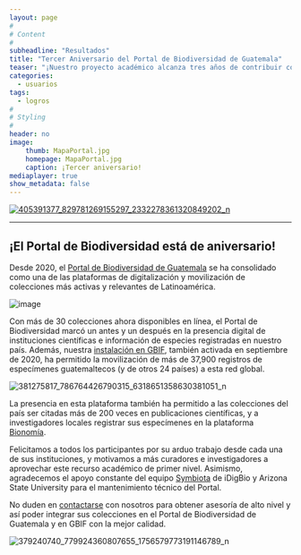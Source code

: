 ```yaml
---
layout: page
#
# Content
#
subheadline: "Resultados"
title: "Tercer Aniversario del Portal de Biodiversidad de Guatemala"
teaser: "¡Nuestro proyecto académico alcanza tres años de contribuir con las colecciones nacionales!"
categories:
  - usuarios
tags:
  - logros
#
# Styling
#
header: no
image:
    thumb: MapaPortal.jpg
    homepage: MapaPortal.jpg
    caption: ¡Tercer aniversario!
mediaplayer: true
show_metadata: false
---
```


[![405391377_829781269155297_2332278361320849202_n](https://github.com/biodiversidadgt/docs/assets/69399374/e4f8dc17-3e3e-43db-8b3c-6d7e2b58fbe4)](https://zenodo.org/records/10424127)

---

## ¡El Portal de Biodiversidad está de aniversario!

Desde 2020, el [Portal de Biodiversidad de Guatemala](https://biodiversidad.gt) se ha consolidado como una de las plataformas de digitalización y movilización de colecciones más activas y relevantes de Latinoamérica.

![image](https://github.com/biodiversidadgt/docs/assets/69399374/21923b2c-1ea3-4d9d-9aee-d80006ff7a2e)

Con más de 30 colecciones ahora disponibles en línea, el Portal de Biodiversidad marcó un antes y un después en la presencia digital de instituciones científicas e información de especies registradas en nuestro país. Además, nuestra [instalación en GBIF](https://tinyurl.com/portalgbif), también activada en septiembre de 2020, ha permitido la movilización de más de 37,900 registros de especímenes guatemaltecos (y de otros 24 países) a esta red global.

![381275817_786764426790315_6318651358630381051_n](https://github.com/biodiversidadgt/docs/assets/69399374/f3bf7858-7419-47ee-9725-0b2666b9a2b5)

La presencia en esta plataforma también ha permitido a las colecciones del país ser citadas más de 200 veces en publicaciones científicas, y a investigadores locales registrar sus especímenes en la plataforma [Bionomía](https://es.bionomia.net/country/GT?page=2).

Felicitamos a todos los participantes por su arduo trabajo desde cada una de sus instituciones, y motivamos a más curadores e investigadores a aprovechar este recurso académico de primer nivel. Asimismo, agradecemos el apoyo constante del equipo [Symbiota](https://symbiota.org) de iDigBio y Arizona State University para el mantenimiento técnico del Portal.

No duden en [contactarse](https://biodiversidadgt.github.io/docs/contactos/) con nosotros para obtener asesoría de alto nivel y así poder integrar sus colecciones en el Portal de Biodiversidad de Guatemala y en GBIF con la mejor calidad.

![379240740_779924360807655_1756579773191146789_n](https://github.com/biodiversidadgt/docs/assets/69399374/6d7e7182-107e-44f9-a2af-a7b2f67d5497)
